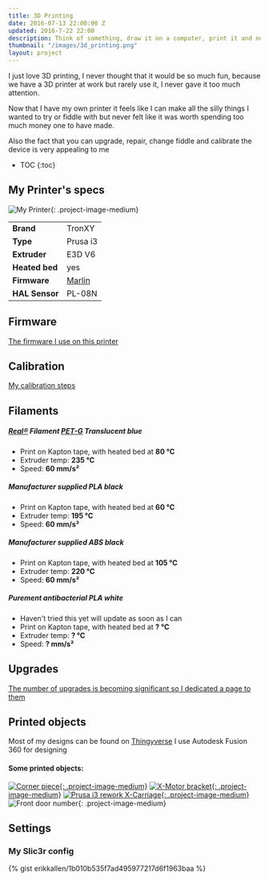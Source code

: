 ```yaml
---
title: 3D Printing
date: 2016-07-13 22:00:00 Z
updated: 2016-7-22 22:00
description: Think of something, draw it on a computer, print it and now it exists
thumbnail: "/images/3d_printing.png"
layout: project
---
```


I just love 3D printing, I never thought that it would be so much fun, because we have a 3D printer at work but rarely use it, I never gave it too much attention.

Now that I have my own printer it feels like I can make all the silly things I wanted to try or fiddle with but never felt like it was worth spending too much money one to have made.

Also the fact that you can upgrade, repair, change fiddle and calibrate the device is very appealing to me

* TOC
{:toc}

## My Printer's specs

![My Printer](3d_printer_e3d.jpg){: .project-image-medium}

|||
|------------------|--------------|
| **Brand**        | TronXY       |
| **Type**         | Prusa i3     |
| **Extruder**     | E3D V6       |
| **Heated bed**   | yes          |
| **Firmware**     | [Marlin](https://github.com/erikkallen/Marlin_tronxy)    |
| **HAL Sensor**   | PL-08N       |

## Firmware

[The firmware I use on this printer](3d_printer_firmware.html)

## Calibration

[My calibration steps](3d_printer_calibration.html)

## Filaments

##### [Real&reg;](http://real-filament.com) Filament [PET-G](http://real-filament.com/pages/product-details?id=2) Translucent blue

* Print on Kapton tape, with heated bed at **80 &deg;C**
* Extruder temp: **235 &deg;C**
* Speed: **60 mm/s&sup2;**

##### Manufacturer supplied PLA black

* Print on Kapton tape, with heated bed at **60 &deg;C**
* Extruder temp: **195 &deg;C**
* Speed: **60 mm/s&sup2;**

##### Manufacturer supplied ABS black

* Print on Kapton tape, with heated bed at **105 &deg;C**
* Extruder temp: **220 &deg;C**
* Speed: **60 mm/s&sup2;**

##### Purement antibacterial PLA white

* Haven't tried this yet will update as soon as I can
* Print on Kapton tape, with heated bed at **? &deg;C**
* Extruder temp: **? &deg;C**
* Speed: **? mm/s&sup2;**

## Upgrades

[The number of upgrades is becoming significant so I dedicated a page to them](projects/3d_printer/3d_printer_upgrades.html) 

## Printed objects

Most of my designs can be found on [Thingyverse](http://www.thingiverse.com/erikkallen/designs)
I use Autodesk Fusion 360 for designing

#### Some printed objects:

[![Corner piece](corner_piece.jpg){: .project-image-medium}](http://www.thingiverse.com/thing:38277)
[![X-Motor bracket](prusa_x_motor_bracket.jpg){: .project-image-medium}](http://www.thingiverse.com/thing:1103976)
[![Prusa i3 rework X-Carriage](prusa_rework_x_carriage.jpg){: .project-image-medium}](http://www.thingiverse.com/thing:119616)
![Front door number](front_door_number.jpg){: .project-image-medium}

## Settings

### My Slic3r config
<style type="text/css">
  .gist-file
  .gist-data {max-height: 500px;}
</style>
{% gist erikkallen/1b010b535f7ad495977217d6f1963baa %}
